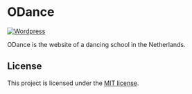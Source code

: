# ODance

[![Wordpress](https://github.com/nicklasfrahm/odance/actions/workflows/wordpress.yml/badge.svg)](https://github.com/nicklasfrahm/odance/actions/workflows/wordpress.yml)

ODance is the website of a dancing school in the Netherlands.

## License

This project is licensed under the [MIT license](./LICENSE.md).
